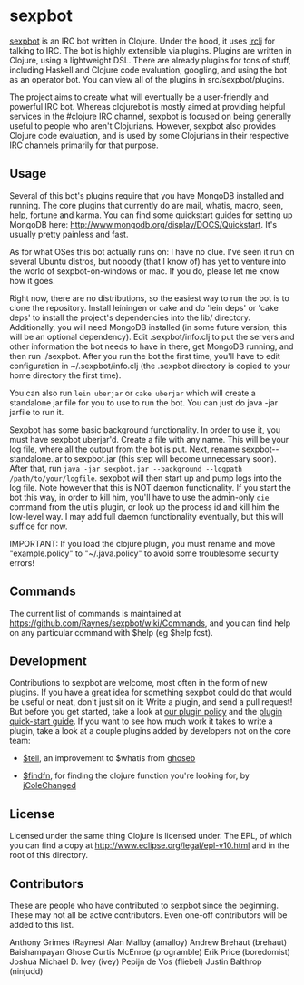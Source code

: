 # sexpbot

[sexpbot](http://github.com/Raynes/sexpbot) is an IRC bot written in Clojure. Under the hood, it uses [irclj](http://github.com/Raynes/irclj) for talking to IRC. The bot is highly extensible via plugins. Plugins are written in Clojure, using a lightweight DSL. There are already plugins for tons of stuff, including Haskell and Clojure code evaluation, googling, and using the bot as an operator bot. You can view all of the plugins in src/sexpbot/plugins.

The project aims to create what will eventually be a user-friendly and powerful IRC bot. Whereas clojurebot is mostly aimed at providing helpful services in the #clojure IRC channel, sexpbot is focused on being generally useful to people who aren't Clojurians. However, sexpbot also provides Clojure code evaluation, and is used by some Clojurians in their respective IRC channels primarily for that purpose.

## Usage 

Several of this bot's plugins require that you have MongoDB installed and running. The core plugins that currently do are mail, whatis, macro, seen, help, fortune and karma. You can find some quickstart guides for setting up MongoDB here: http://www.mongodb.org/display/DOCS/Quickstart. It's usually pretty painless and fast.

As for what OSes this bot actually runs on: I have no clue. I've seen it run on several Ubuntu distros, but nobody (that I know of) has yet to venture into the world of sexpbot-on-windows or mac. If you do, please let me know how it goes.

Right now, there are no distributions, so the easiest way to run the bot is to clone the repository. Install leiningen or cake and do 'lein deps' or 'cake deps' to install the project's dependencies into the lib/ directory. Additionally, you will need MongoDB installed (in some future version, this will be an optional dependency). Edit .sexpbot/info.clj to put the servers and other information the bot needs to have in there, get MongoDB running, and then run ./sexpbot. After you run the bot the first time, you'll have to edit configuration in ~/.sexpbot/info.clj (the .sexpbot directory is copied to your home directory the first time).

You can also run `lein uberjar` or `cake uberjar` which will create a standalone jar file for you to use to run the bot. You can just do java -jar jarfile to run it.

Sexpbot has some basic background functionality. In order to use it, you must have sexpbot uberjar'd. Create a file with any name. This will be your log file, where all the output from the bot is put. Next, rename sexpbot-<version>-standalone.jar to sexpbot.jar (this step will become unnecessary soon). After that, run `java -jar sexpbot.jar --background --logpath /path/to/your/logfile`. sexpbot will then start up and pump logs into the log file. Note however that this is NOT daemon functionality. If you start the bot this way, in order to kill him, you'll have to use the admin-only `die` command from the utils plugin, or look up the process id and kill him the low-level way. I may add full daemon functionality eventually, but this will suffice for now.

IMPORTANT: If you load the clojure plugin, you must rename and move "example.policy" to "~/.java.policy" to avoid some troublesome security errors!


## Commands

The current list of commands is maintained at https://github.com/Raynes/sexpbot/wiki/Commands, and you can find help on any particular command with $help <command> (eg $help fcst).

## Development

Contributions to sexpbot are welcome, most often in the form of new plugins. If you have a great idea for something sexpbot could do that would be useful or neat, don't just sit on it: Write a plugin, and send a pull request! But before you get started, take a look at [our plugin policy][before-plugin] and the [plugin quick-start guide][plugin-guide]. If you want to see how much work it takes to write a plugin, take a look at a couple plugins added by developers not on the core team:

* [$tell][], an improvement to $whatis from [ghoseb][]

* [$findfn][], for finding the clojure function you're looking for, by [jColeChanged][]

## License

Licensed under the same thing Clojure is licensed under. The EPL, of which you can find a copy at http://www.eclipse.org/legal/epl-v10.html and in the root of this directory.


[before-plugin]: https://github.com/Raynes/sexpbot/wiki/Read-this-before-writing-your-plugin
[plugin-guide]: https://github.com/Raynes/sexpbot/wiki/Plugin-quick-start-guide
[$findfn]: https://github.com/Raynes/sexpbot/compare/544566f7ee740731ca69...da4fcae5f3afe6cc9e6c
[$tell]: https://github.com/Raynes/sexpbot/commit/b94c36c52271766c07de9f6bfb7c4d2a429ba498
[ghoseb]: https://github.com/ghoseb
[jColeChanged]: https://github.com/jColeChanged

## Contributors

These are people who have contributed to sexpbot since the beginning. These may not all be active contributors. Even one-off contributors will be added to this list.

Anthony Grimes (Raynes)
Alan Malloy (amalloy)
Andrew Brehaut (brehaut)
Baishampayan Ghose
Curtis McEnroe (programble)
Erik Price (boredomist)
Joshua
Michael D. Ivey (ivey)
Pepijn de Vos (fliebel)
Justin Balthrop (ninjudd)

